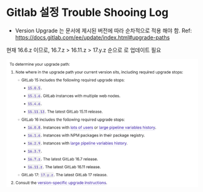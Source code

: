 # Gitlab 설정 Trouble Shooing Log

- Version Upgrade 는 문서에 제시된 버전에 따라 순차적으로 적용 해야 함.
  Ref: https://docs.gitlab.com/ee/update/index.html#upgrade-paths

현재 16.6.z 이므로,
16.7.z > 16.11.z > 17.y.z 순으로 로 업데이트 필요

![img_4.png](images/img_4.png)